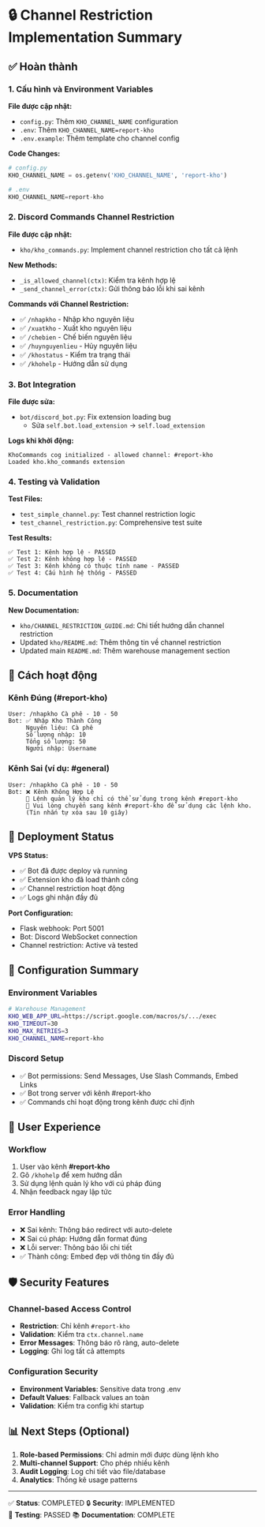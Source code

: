 # 🔒 Channel Restriction Implementation Summary

## ✅ Hoàn thành

### 1. Cấu hình và Environment Variables

**File được cập nhật:**
- `config.py`: Thêm `KHO_CHANNEL_NAME` configuration
- `.env`: Thêm `KHO_CHANNEL_NAME=report-kho`
- `.env.example`: Thêm template cho channel config

**Code Changes:**
```python
# config.py
KHO_CHANNEL_NAME = os.getenv('KHO_CHANNEL_NAME', 'report-kho')

# .env
KHO_CHANNEL_NAME=report-kho
```

### 2. Discord Commands Channel Restriction

**File được cập nhật:**
- `kho/kho_commands.py`: Implement channel restriction cho tất cả lệnh

**New Methods:**
- `_is_allowed_channel(ctx)`: Kiểm tra kênh hợp lệ
- `_send_channel_error(ctx)`: Gửi thông báo lỗi khi sai kênh

**Commands với Channel Restriction:**
- ✅ `/nhapkho` - Nhập kho nguyên liệu
- ✅ `/xuatkho` - Xuất kho nguyên liệu  
- ✅ `/chebien` - Chế biến nguyên liệu
- ✅ `/huynguyenlieu` - Hủy nguyên liệu
- ✅ `/khostatus` - Kiểm tra trạng thái
- ✅ `/khohelp` - Hướng dẫn sử dụng

### 3. Bot Integration

**File được sửa:**
- `bot/discord_bot.py`: Fix extension loading bug
  - Sửa `self.bot.load_extension` → `self.load_extension`

**Logs khi khởi động:**
```
KhoCommands cog initialized - allowed channel: #report-kho
Loaded kho.kho_commands extension
```

### 4. Testing và Validation

**Test Files:**
- `test_simple_channel.py`: Test channel restriction logic
- `test_channel_restriction.py`: Comprehensive test suite

**Test Results:**
```
✅ Test 1: Kênh hợp lệ - PASSED
✅ Test 2: Kênh không hợp lệ - PASSED  
✅ Test 3: Kênh không có thuộc tính name - PASSED
✅ Test 4: Cấu hình hệ thống - PASSED
```

### 5. Documentation

**New Documentation:**
- `kho/CHANNEL_RESTRICTION_GUIDE.md`: Chi tiết hướng dẫn channel restriction
- Updated `kho/README.md`: Thêm thông tin về channel restriction
- Updated main `README.md`: Thêm warehouse management section

## 🔧 Cách hoạt động

### Kênh Đúng (#report-kho)
```
User: /nhapkho Cà phê - 10 - 50
Bot: ✅ Nhập Kho Thành Công
     Nguyên liệu: Cà phê
     Số lượng nhập: 10
     Tổng số lượng: 50
     Người nhập: Username
```

### Kênh Sai (ví dụ: #general)
```
User: /nhapkho Cà phê - 10 - 50
Bot: ❌ Kênh Không Hợp Lệ
     🚫 Lệnh quản lý kho chỉ có thể sử dụng trong kênh #report-kho
     📍 Vui lòng chuyển sang kênh #report-kho để sử dụng các lệnh kho.
     (Tin nhắn tự xóa sau 10 giây)
```

## 🚀 Deployment Status

**VPS Status:**
- ✅ Bot đã được deploy và running
- ✅ Extension kho đã load thành công
- ✅ Channel restriction hoạt động
- ✅ Logs ghi nhận đầy đủ

**Port Configuration:**
- Flask webhook: Port 5001
- Bot: Discord WebSocket connection
- Channel restriction: Active và tested

## 📝 Configuration Summary

### Environment Variables
```bash
# Warehouse Management
KHO_WEB_APP_URL=https://script.google.com/macros/s/.../exec
KHO_TIMEOUT=30
KHO_MAX_RETRIES=3
KHO_CHANNEL_NAME=report-kho
```

### Discord Setup
- ✅ Bot permissions: Send Messages, Use Slash Commands, Embed Links
- ✅ Bot trong server với kênh #report-kho
- ✅ Commands chỉ hoạt động trong kênh được chỉ định

## 🎯 User Experience

### Workflow
1. User vào kênh **#report-kho**
2. Gõ `/khohelp` để xem hướng dẫn
3. Sử dụng lệnh quản lý kho với cú pháp đúng
4. Nhận feedback ngay lập tức

### Error Handling
- ❌ Sai kênh: Thông báo redirect với auto-delete
- ❌ Sai cú pháp: Hướng dẫn format đúng
- ❌ Lỗi server: Thông báo lỗi chi tiết
- ✅ Thành công: Embed đẹp với thông tin đầy đủ

## 🛡️ Security Features

### Channel-based Access Control
- **Restriction**: Chỉ kênh `#report-kho`
- **Validation**: Kiểm tra `ctx.channel.name`
- **Error Messages**: Thông báo rõ ràng, auto-delete
- **Logging**: Ghi log tất cả attempts

### Configuration Security
- **Environment Variables**: Sensitive data trong .env
- **Default Values**: Fallback values an toàn
- **Validation**: Kiểm tra config khi startup

## 📊 Next Steps (Optional)

1. **Role-based Permissions**: Chỉ admin mới được dùng lệnh kho
2. **Multi-channel Support**: Cho phép nhiều kênh
3. **Audit Logging**: Log chi tiết vào file/database
4. **Analytics**: Thống kê usage patterns

---

✅ **Status**: COMPLETED
🔒 **Security**: IMPLEMENTED  
🧪 **Testing**: PASSED
📚 **Documentation**: COMPLETE
